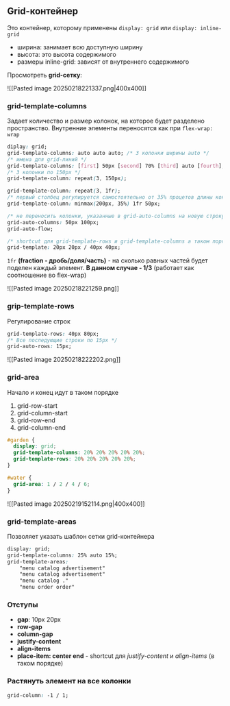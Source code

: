 
## Grid-контейнер
Это контейнер, которому применены `display: grid` или `display: inline-grid` 

- ширина: занимает всю доступную ширину
- высота: это высота содержимого
- размеры inline-grid: зависят от внутреннего содержимого 

Просмотреть **grid-сетку**:

![[Pasted image 20250218221337.png|400x400]]

### grid-template-columns

Задает количество и размер колонок, на которое будет разделено пространство. Внутренние элементы переносятся как при `flex-wrap: wrap`

```css
diplay: grid;
grid-template-columns: auto auto auto; /* 3 колонки ширины auto */
/* имена для grid-линий */
grid-template-columns: [first] 50px [second] 70% [third] auto [fourth];
/* 3 колонки по 150px */
grid-template-column: repeat(3, 150px);

grid-template-column: repeat(3, 1fr);
/* первый столбец регулируется самостоятельно от 35% процетов длины контейнера до 200px */
grid-template-column: minmax(200px, 35%) 1fr 50px;

/* не переносить колонки, указанные в grid-auto-columns на новую строку после колонок, указанных в grid-template-columns */
grid-auto-columns: 50px 100px;
grid-auto-flow;

/* shortcut для grid-template-rows и grid-template-columns а таком порядке */
grid-template: 20px 20px / 40px 40px;
```

`1fr` **(fraction - дробь/доля/часть)** - на сколько равных частей будет поделен каждый элемент. **В данном случае - 1/3** (работает как соотношение во flex-wrap)

![[Pasted image 20250218221259.png]]

### grip-template-rows

Регулирование строк

```css
grid-template-rows: 40px 80px;
/* Все последующие строки по 15px */
grid-auto-rows: 15px;
```

![[Pasted image 20250218222202.png]]


### grid-area

Начало и конец идут в таком порядке

1. grid-row-start
2. grid-column-start
3. grid-row-end
4. grid-column-end

```css
#garden {
  display: grid;
  grid-template-columns: 20% 20% 20% 20% 20%;
  grid-template-rows: 20% 20% 20% 20% 20%;
}

#water {
  grid-area: 1 / 2 / 4 / 6;
}
```

![[Pasted image 20250219152114.png|400x400]]


### grid-template-areas

Позволяет указать шаблон сетки grid-контейнера

```css
display: grid;
grid-template-columns: 25% auto 15%;
grid-template-areas:
	"menu catalog advertisement"
	"menu catalog advertisement"
	"menu catalog ."
	"menu order order"
```

### Отступы

- **gap**: 10px 20px
- **row-gap**
- **column-gap**
- **justify-content**
- **align-items**
- **place-item: center end** - shortcut для *justify-content* и *align-items* (в таком порядке)

### Растянуть элемент на все колонки

```css
grid-column: -1 / 1;
```